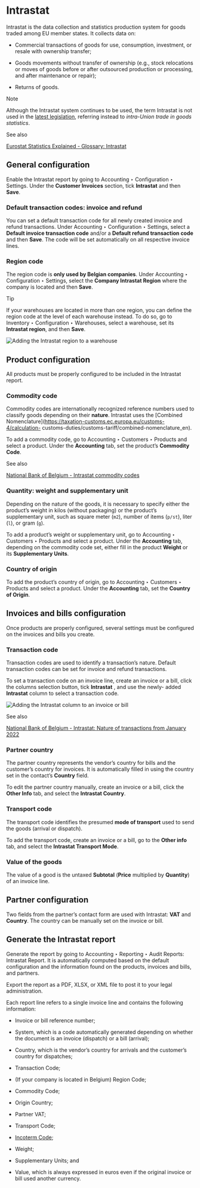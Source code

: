 # Intrastat

Intrastat is the data collection and statistics production system for goods
traded among EU member states. It collects data on:

  * Commercial transactions of goods for use, consumption, investment, or resale with ownership transfer;

  * Goods movements without transfer of ownership (e.g., stock relocations or moves of goods before or after outsourced production or processing, and after maintenance or repair);

  * Returns of goods.

<div class="alert alert-primary">
<p class="alert-title">
Note</p><p>Although the Intrastat system continues to be used, the term Intrastat is not used in the <a href="http://data.europa.eu/eli/reg/2019/2152/2022-01-01">latest
legislation</a>, referring instead to
<em>intra-Union trade in goods statistics</em>.</p>
</div> <div class="alert alert-secondary">
<p class="alert-title">
See also</p><p><a href="https://ec.europa.eu/eurostat/statistics-explained/index.php?title=Glossary:Intrastat">Eurostat Statistics Explained - Glossary: Intrastat</a></p>
</div>

## General configuration

Enable the Intrastat report by going to Accounting ‣ Configuration ‣ Settings.
Under the **Customer Invoices** section, tick **Intrastat** and then **Save**.

### Default transaction codes: invoice and refund

You can set a default transaction code for all newly created invoice and
refund transactions. Under Accounting ‣ Configuration ‣ Settings, select a
**Default invoice transaction code** and/or a **Default refund transaction
code** and then **Save**. The code will be set automatically on all respective
invoice lines.

### Region code

The region code is **only used by Belgian companies**. Under Accounting ‣
Configuration ‣ Settings, select the **Company Intrastat Region** where the
company is located and then **Save**.

<div class="alert alert-info">
<p class="alert-title">
Tip</p><p>If your warehouses are located in more than one region, you can define the region code at the
level of each warehouse instead. To do so, go to Inventory ‣ Configuration ‣
Warehouses, select a warehouse, set its <b>Intrastat region</b>, and then <b>Save</b>.</p>
<img alt="Adding the Intrastat region to a warehouse" class="align-center" src="../../../../_images/warehouse-region.png"/>
</div>

## Product configuration

All products must be properly configured to be included in the Intrastat
report.

### Commodity code

Commodity codes are internationally recognized reference numbers used to
classify goods depending on their **nature**. Intrastat uses the [Combined
Nomenclature](https://taxation-customs.ec.europa.eu/customs-4/calculation-
customs-duties/customs-tariff/combined-nomenclature_en).

To add a commodity code, go to Accounting ‣ Customers ‣ Products and select a
product. Under the **Accounting** tab, set the product’s **Commodity Code**.

<div class="alert alert-secondary">
<p class="alert-title">
See also</p><p><a href="https://www.nbb.be/en/statistics/foreign-trade/nomenclature-and-codes">National Bank of Belgium - Intrastat commodity codes</a></p>
</div>

### Quantity: weight and supplementary unit

Depending on the nature of the goods, it is necessary to specify either the
product’s weight in kilos (without packaging) or the product’s supplementary
unit, such as square meter (`m2`), number of items (`p/st`), liter (`l`), or
gram (`g`).

To add a product’s weight or supplementary unit, go to Accounting ‣ Customers
‣ Products and select a product. Under the **Accounting** tab, depending on
the commodity code set, either fill in the product **Weight** or its
**Supplementary Units**.

### Country of origin

To add the product’s country of origin, go to Accounting ‣ Customers ‣
Products and select a product. Under the **Accounting** tab, set the **Country
of Origin**.

## Invoices and bills configuration

Once products are properly configured, several settings must be configured on
the invoices and bills you create.

### Transaction code

Transaction codes are used to identify a transaction’s nature. Default
transaction codes can be set for invoice and refund transactions.

To set a transaction code on an invoice line, create an invoice or a bill,
click the columns selection button, tick **Intrastat** , and use the newly-
added **Intrastat** column to select a transaction code.

![Adding the Intrastat column to an invoice or
bill](../../../../_images/intrastat-column.png) <div class="alert alert-secondary">
<p class="alert-title">
See also</p><p><a href="https://www.nbb.be/doc/dd/onegate/data/new_natures_of_transaction_2022_en.pdf">National Bank of Belgium - Intrastat: Nature of transactions from January 2022</a></p>
</div>

### Partner country

The partner country represents the vendor’s country for bills and the
customer’s country for invoices. It is automatically filled in using the
country set in the contact’s **Country** field.

To edit the partner country manually, create an invoice or a bill, click the
**Other Info** tab, and select the **Intrastat Country**.

### Transport code

The transport code identifies the presumed **mode of transport** used to send
the goods (arrival or dispatch).

To add the transport code, create an invoice or a bill, go to the **Other
info** tab, and select the **Intrastat Transport Mode**.

### Value of the goods

The value of a good is the untaxed **Subtotal** (**Price** multiplied by
**Quantity**) of an invoice line.

## Partner configuration

Two fields from the partner’s contact form are used with Intrastat: **VAT**
and **Country**. The country can be manually set on the invoice or bill.

## Generate the Intrastat report

Generate the report by going to Accounting ‣ Reporting ‣ Audit Reports:
Intrastat Report. It is automatically computed based on the default
configuration and the information found on the products, invoices and bills,
and partners.

Export the report as a PDF, XLSX, or XML file to post it to your legal
administration.

Each report line refers to a single invoice line and contains the following
information:

  * Invoice or bill reference number;

  * System, which is a code automatically generated depending on whether the document is an invoice (dispatch) or a bill (arrival);

  * Country, which is the vendor’s country for arrivals and the customer’s country for dispatches;

  * Transaction Code;

  * (If your company is located in Belgium) Region Code;

  * Commodity Code;

  * Origin Country;

  * Partner VAT;

  * Transport Code;

  * [Incoterm Code](../customer_invoices/incoterms);

  * Weight;

  * Supplementary Units; and

  * Value, which is always expressed in euros even if the original invoice or bill used another currency.

